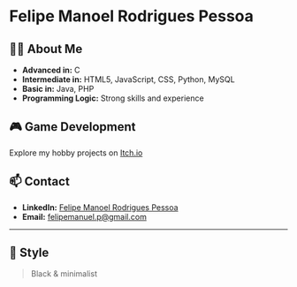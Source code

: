 # Felipe Manoel Rodrigues Pessoa

## 👨‍💻 About Me

- **Advanced in:** C
- **Intermediate in:** HTML5, JavaScript, CSS, Python, MySQL
- **Basic in:** Java, PHP
- **Programming Logic:** Strong skills and experience

## 🎮 Game Development

Explore my hobby projects on [Itch.io](https://jeff-ghosty.itch.io)

## 📫 Contact

- **LinkedIn:** [Felipe Manoel Rodrigues Pessoa](https://www.linkedin.com/in/felipe-manoel-rodrigues-pessoa/)
- **Email:** felipemanuel.p@gmail.com

---

## 🖤 Style

> Black & minimalist

